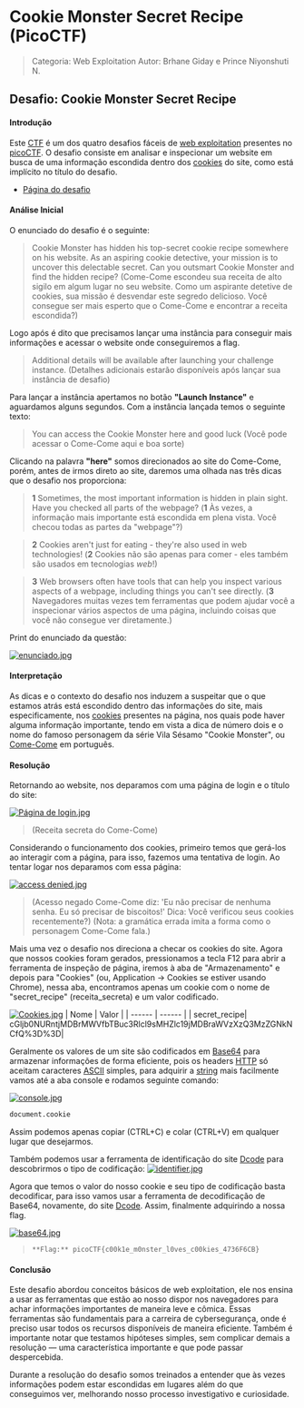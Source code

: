 # Cookie Monster Secret Recipe (PicoCTF)
> Categoria: Web Exploitation
> Autor: Brhane Giday e Prince Niyonshuti N.

## Desafio: Cookie Monster Secret Recipe
#### Introdução
Este [CTF](https://en.wikipedia.org/wiki/Capture_the_flag_(cybersecurity)) é um dos quatro desafios fáceis de [web exploitation](https://devopedia.org/web-exploitation) presentes no [picoCTF](https://play.picoctf.org). O desafio consiste em analisar e inspecionar um website em busca de uma informação escondida dentro dos [cookies](https://en.wikipedia.org/wiki/HTTP_cookie) do site, como está implícito no título do desafio.
- [Página do desafio](https://play.picoctf.org/practice/challenge/469?category=1&difficulty=1&originalEvent=74&page=1)
#### Análise Inicial

O enunciado do desafio é o seguinte:
> Cookie Monster has hidden his top-secret cookie recipe somewhere on his website. As an aspiring cookie detective, your mission is to uncover this delectable secret. Can you outsmart Cookie Monster and find the hidden recipe?
(Come-Come escondeu sua receita de alto sigilo em algum lugar no seu website. Como um aspirante detetive de cookies, sua missão é desvendar este segredo delicioso. Você consegue ser mais esperto que o Come-Come e encontrar a receita escondida?)

Logo após é dito que precisamos lançar uma instância para conseguir mais informações e acessar o website onde conseguiremos a flag.
>Additional details will be available after launching your challenge instance.
(Detalhes adicionais estarão disponíveis após lançar sua instância de desafio)

Para lançar a instância apertamos no botão **"Launch Instance"** e aguardamos alguns segundos. Com a instância lançada temos o seguinte texto:
>You can access the Cookie Monster here and good luck
(Você pode acessar o Come-Come aqui e boa sorte)

Clicando na palavra **"here"** somos direcionados ao site do Come-Come, porém, antes de irmos direto ao site, daremos uma olhada nas três dicas que o desafio nos proporciona:

> **1** Sometimes, the most important information is hidden in plain sight. Have you checked all parts of the webpage?
(**1** Às vezes, a informação mais importante está escondida em plena vista. Você checou todas as partes da "webpage"?)

> **2** Cookies aren't just for eating - they're also used in web technologies!
(**2** Cookies não são apenas para comer - eles também são usados em tecnologias *web*!)

> **3** Web browsers often have tools that can help you inspect various aspects of a webpage, including things you can't see directly.
(**3** Navegadores muitas vezes tem ferramentas que podem ajudar você a inspecionar vários aspectos de uma página, incluindo coisas que você não consegue ver diretamente.)

Print do enunciado da questão:

[![enunciado.jpg](https://i.postimg.cc/bJDHhttT/enunciado.jpg)](https://postimg.cc/2bYBd3Tb)

#### Interpretação
As dicas e o contexto do desafio nos induzem a suspeitar que o que estamos atrás está escondido dentro das informações do site, mais especificamente, nos [cookies](https://developer.mozilla.org/en-US/docs/Web/HTTP/Cookies) presentes na página, nos quais pode haver alguma informação importante, tendo em vista a dica de número dois e o nome do famoso personagem da série Vila Sésamo "Cookie Monster", ou [Come-Come](https://en-m-wikipedia-org.translate.goog/wiki/Cookie_Monster?_x_tr_sl=en&_x_tr_tl=pt&_x_tr_hl=pt&_x_tr_pto=tc) em português.

#### Resolução
Retornando ao website, nos deparamos com uma página de login e o título do site:

[![Página de login.jpg](https://i.postimg.cc/yxHVXTQD/P-gina-de-login.jpg)](https://postimg.cc/47WkXpTG)
> (Receita secreta do Come-Come)

Considerando o funcionamento dos cookies, primeiro temos que gerá-los ao interagir com a página, para isso, fazemos uma tentativa de login.
Ao tentar logar nos deparamos com essa página:

[![access denied.jpg](https://i.postimg.cc/B6NhMSN2/Access-denied.jpg)](https://postimg.cc/R66Q0zk0)
> (Acesso negado
Come-Come diz: 'Eu não precisar de nenhuma senha. Eu só precisar de biscoitos!'
Dica: Você verificou seus cookies recentemente?)
(Nota: a gramática errada imita a forma como o personagem Come-Come fala.)

Mais uma vez o desafio nos direciona a checar os cookies do site. 
Agora que nossos cookies foram gerados, pressionamos a tecla F12 para abrir a ferramenta de inspeção de página, iremos à aba de "Armazenamento" e depois para "Cookies" (ou, Application -> Cookies se estiver usando Chrome), nessa aba, encontramos apenas um cookie com o nome de "secret_recipe" (receita_secreta) e um valor codificado.

[![Cookies.jpg](https://i.postimg.cc/B615k2T5/Cookies.jpg)](https://postimg.cc/zb8RRbP3)
| Nome | Valor |
| ------ | ------ |
| secret_recipe| cGljb0NURntjMDBrMWVfbTBuc3Rlcl9sMHZlc19jMDBraWVzXzQ3MzZGNkNCfQ%3D%3D|

Geralmente os valores de um site são codificados em [Base64](https://en.wikipedia.org/wiki/Base64) para armazenar informações de forma eficiente, pois os headers [HTTP](https://en-m-wikipedia-org.translate.goog/wiki/HTTP?_x_tr_sl=en&_x_tr_tl=pt&_x_tr_hl=pt&_x_tr_pto=tc) só aceitam caracteres [ASCII](https://en.wikipedia.org/wiki/ASCII) simples, para adquirir a [string](https://en.wikipedia.org/wiki/String_(computer_science)) mais facilmente vamos até a aba console e rodamos seguinte comando:

[![console.jpg](https://i.postimg.cc/P5PCSTzY/console.jpg)](https://postimg.cc/LJF4XdW8)
```sh
document.cookie
```
Assim podemos apenas copiar (CTRL+C) e colar (CTRL+V) em qualquer lugar que desejarmos.

Também podemos usar a ferramenta de identificação do site [Dcode](https://www.dcode.fr/cipher-identifier) para descobrirmos o tipo de codificação:
[![identifier.jpg](https://i.postimg.cc/9MT8T6nj/identifier.jpg)](https://postimg.cc/Q98JZyD6)

Agora que temos o valor do nosso cookie e seu tipo de codificação basta decodificar, para isso vamos usar a ferramenta de decodificação de Base64, novamente, do site [Dcode](https://www.dcode.fr/base-64-encoding). Assim, finalmente adquirindo a nossa flag.

[![base64.jpg](https://i.postimg.cc/kMvwmvrw/base64.jpg)](https://postimg.cc/5jj85v2F)
> `**Flag:** picoCTF{c00k1e_m0nster_l0ves_c00kies_4736F6CB}`

#### Conclusão
Este desafio abordou conceitos básicos de web exploitation, ele nos ensina a usar as ferramentas que estão ao nosso dispor nos navegadores para achar informações importantes de maneira leve e cômica. Essas ferramentas são fundamentais para a carreira de cybersegurança, onde é preciso usar todos os recursos disponíveis de maneira eficiente. Também é importante notar que testamos hipóteses simples, sem complicar demais a resolução — uma característica importante e que pode passar despercebida.

Durante a resolução do desafio somos treinados a entender que às vezes informações podem estar escondidas em lugares além do que conseguimos ver, melhorando nosso processo investigativo e curiosidade.
